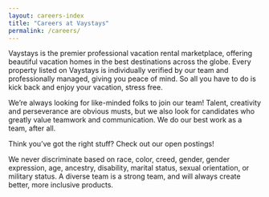 ```yaml
---
layout: careers-index
title: "Careers at Vaystays"
permalink: /careers/
---
```

Vaystays is the premier professional vacation rental marketplace, offering beautiful vacation homes in the best destinations across the globe. Every property listed on Vaystays is individually verified by our team and professionally managed, giving you peace of mind. So all you have to do is kick back and enjoy your vacation, stress free.

We’re always looking for like-minded folks to join our team! Talent, creativity and perseverance are obvious musts, but we also look for candidates who greatly value teamwork and communication. We do our best work as a team, after all.

Think you’ve got the right stuff? Check out our open postings!

We never discriminate based on race, color, creed, gender, gender expression, age, ancestry, disability, marital status, sexual orientation, or military status. A diverse team is a strong team, and will always create better, more inclusive products.
